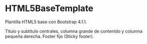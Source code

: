 # HTML5BaseTemplate
Plantilla HTML5 base con Bootstrap 4.1.1.

Titulo y subtitulo centrales, columna grande de contenido y columna pequeña derecha. Footer fijo (Sticky footer).
